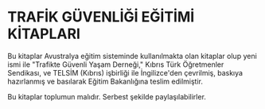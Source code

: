 # TRAFİK GÜVENLİĞİ EĞİTİMİ KİTAPLARI

Bu kitaplar Avustralya eğitim sisteminde kullanılmakta olan kitaplar olup yeni ismi ile "Trafikte Güvenli Yaşam Derneği," Kıbrıs Türk Öğretmenler Sendikası, ve TELSİM (Kıbrıs) işbirliği ile İngilizce'den çevrilmiş, baskıya hazırlanmış ve basılarak Eğitim Bakanlığına teslim edilmiştir.

Bu kitaplar toplumun malıdır. Serbest şekilde paylaşılabilirler.
